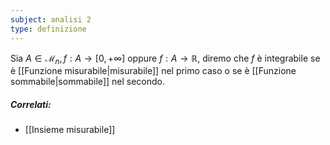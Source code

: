 ```yaml
---
subject: analisi 2
type: definizione
---
```

Sia $A\in\mathcal{M}_n,f:A\to[0,+\infty]$ oppure $f:A\to\mathbb{R}$, diremo che $f$ è integrabile se è [[Funzione misurabile|misurabile]] nel primo caso o se è [[Funzione sommabile|sommabile]] nel secondo.

##### Correlati:
* [[Insieme misurabile]]